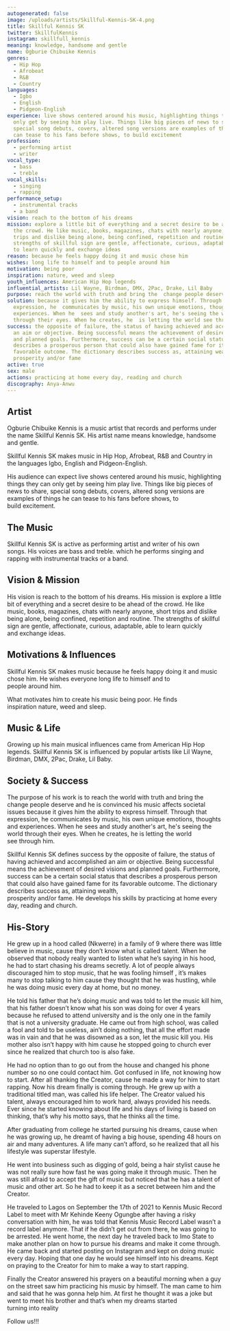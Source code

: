 ```yaml
---
autogenerated: false
image: /uploads/artists/Skillful-Kennis-SK-4.png
title: Skillful Kennis SK
twitter: SkillfulKennis
instagram: skillfull_kennis
meaning: knowledge, handsome and gentle
name: Ogburie Chibuike Kennis
genres:
  - Hip Hop
  - Afrobeat
  - R&B
  - Country
languages:
  - Igbo
  - English
  - Pidgeon-English
experience: live shows centered around his music, highlighting things they can
  only get by seeing him play live. Things like big pieces of news to share,
  special song debuts, covers, altered song versions are examples of things he
  can tease to his fans before shows, to build excitement
profession:
  - performing artist
  - writer
vocal_type:
  - bass
  - treble
vocal_skills:
  - singing
  - rapping
performance_setup:
  - instrumental tracks
  - a band
vision: reach to the bottom of his dreams
mission: explore a little bit of everything and a secret desire to be ahead of
  the crowd. He like music, books, magazines, chats with nearly anyone, short
  trips and dislike being alone, being confined, repetition and routine. The
  strengths of skillful sign are gentle, affectionate, curious, adaptable, able
  to learn quickly and exchange ideas
reason: because he feels happy doing it and music chose him
wishes: long life to himself and to people around him
motivation: being poor
inspiration: nature, weed and sleep
youth_influences: American Hip Hop legends
influential_artists: Lil Wayne, Birdman, DMX, 2Pac, Drake, Lil Baby
purpose: reach the world with truth and bring the  change people deserve
solution: because it gives him the ability to express himself. Through that
  expression, he  communicates by music, his own unique emotions, thoughts and
  experiences. When he  sees and study another's art, he's seeing the world
  through their eyes. When he creates, he  is letting the world see through him
success: the opposite of failure, the status of having achieved and accomplished
  an aim or objective. Being successful means the achievement of desired visions
  and planned goals. Furthermore, success can be a certain social status that
  describes a prosperous person that could also have gained fame for its
  favorable outcome. The dictionary describes success as, attaining wealth,
  prosperity and/or fame
active: true
sex: male
actions: practicing at home every day, reading and church
discography: Anya-Anwu
---
```


## Artist

Ogburie Chibuike Kennis is a music artist that records and performs under the name Skillful Kennis SK. His artist name means knowledge, handsome and gentle.

Skillful Kennis SK makes music in Hip Hop, Afrobeat, R&B and Country in the languages Igbo, English and Pidgeon-English.

His audience can expect live shows centered around his music, highlighting things they can only get by seeing him play live. Things like big pieces of news to share, special song debuts, covers, altered song versions are examples of things he can tease to his fans before shows, to build excitement.

## The Music

Skillful Kennis SK is active as performing artist and writer of his own songs. His voices are bass and treble. which he performs singing and rapping with instrumental tracks or a band.

## Vision & Mission

His vision is reach to the bottom of his dreams. His mission is explore a little bit of everything and a secret desire to be ahead of the crowd. He like music, books, magazines, chats with nearly anyone, short trips and dislike being alone, being confined, repetition and routine. The strengths of skillful sign are gentle, affectionate, curious, adaptable, able to learn quickly and exchange ideas.

## Motivations & Influences

Skillful Kennis SK makes music because he feels happy doing it and music chose him. He wishes everyone long life to himself and to people around him.

What motivates him to create his music being poor. He finds inspiration nature, weed and sleep.

## Music & Life

Growing up his main musical influences came from American Hip Hop legends. Skillful Kennis SK is influenced by popular artists like Lil Wayne, Birdman, DMX, 2Pac, Drake, Lil Baby.

## Society & Success

The purpose of his work is to reach the world with truth and bring the change people deserve and he is convinced his music affects societal issues because it gives him the ability to express himself. Through that expression, he communicates by music, his own unique emotions, thoughts and experiences. When he sees and study another's art, he's seeing the world through their eyes. When he creates, he is letting the world see through him.

Skillful Kennis SK defines success by the opposite of failure, the status of having achieved and accomplished an aim or objective. Being successful means the achievement of desired visions and planned goals. Furthermore, success can be a certain social status that describes a prosperous person that could also have gained fame for its favorable outcome. The dictionary describes success as, attaining wealth, prosperity and/or fame. He develops his skills by practicing at home every day, reading and church.

## His-Story

He grew up in a hood called (Nkwerre) in a family of 9 where there was little believe in music, cause they don’t know what is called talent. When he observed that nobody really wanted to listen what he’s saying in his hood, he had to start chasing his dreams secretly. A lot of people always discouraged him to stop music, that he was fooling himself , it’s makes many to stop talking to him cause they thought that he was hustling, while he was doing music every day at home, but no money.

He told his father that he’s doing music and was told to let the music kill him, that his father doesn’t know what his son was doing for over 4 years because he refused to attend university and is the only one in the family that is not a university graduate. He came out from high school, was called a fool and told to be useless, ain’t doing nothing, that all the effort made was in vain and that he was disowned as a son, let the music kill you. His mother also isn’t happy with him cause he stopped going to church ever since he realized that church too is also fake.

He had no option than to go out from the house and changed his phone number so no one could contact him. Got confused in life, not knowing how to start. After all thanking the Creator, cause he made a way for him to start rapping. Now his dream finally is coming through. He grew up with a traditional titled man, was called his life helper. The Creator valued his talent, always encouraged him to work hard, always provided his needs. Ever since he started knowing about life and his days of living is based on thinking, that’s why his motto says, that he thinks all the time.

After graduating from college he started pursuing his dreams, cause when he was growing up, he dreamt of having a big house, spending 48 hours on air and many adventures. A life many can’t afford, so he realized that all his lifestyle was superstar lifestyle.

He went into business such as digging of gold, being a hair stylist cause he was not really sure how fast he was going make it through music. Then he was still afraid to accept the gift of music but noticed that he has a talent of music and other art. So he had to keep it as a secret between him and the Creator.

He traveled to Lagos on September the 17th of 2021 to Kennis Music Record Label to meet with Mr Kehinde Keeny Ogungbe after having a risky conversation with him, he was told that Kennis Music Record Label wasn’t a record label anymore. That if he didn’t get out from there, he was going to be arrested. He went home, the next day he traveled back to Imo State to make another plan on how to pursue his dreams and make it come through. He came back and started posting on Instagram and kept on doing music every day. Hoping that one day he would see himself into his dreams. Kept on praying to the Creator for him to make a way to start rapping.

Finally the Creator answered his prayers on a beautiful morning when a guy on the street saw him practicing his music by himself. The man came to him and said that he was gonna help him. At first he thought it was a joke but went to meet his brother and that’s when my dreams started turning into reality

Follow us!!!